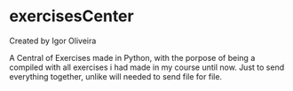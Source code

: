 # exercisesCenter
Created by Igor Oliveira

A Central of Exercises made in Python, with the porpose of being a compiled with all exercises i had made in my course until now. Just to send everything together, unlike will needed to send file for file.
